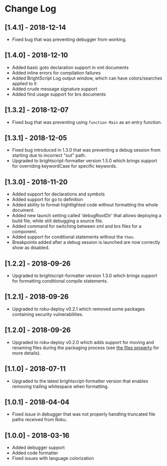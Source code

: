 # Change Log

## [1.4.1] - 2018-12-14
 - Fixed bug that was preventing debugger from working.

## [1.4.0] - 2018-12-10
 - Added basic goto declaration support in xml documents
 - Added inline errors for compilation failures
 - Added BrightScript Log output window, which can have colors/searches applied to it
 - Added crude message signature support
 - Added find usage support for brs documents

## [1.3.2] - 2018-12-07
 - Fixed bug that was preventing using `function Main` as an entry function. 

## [1.3.1] - 2018-12-05
 - Fixed bug introduced in 1.3.0 that was preventing a debug session from starting due to incorrect "out" path. 
 - Upgraded to brightscript-formatter version 1.5.0 which brings support for overriding keywordCase for specific keywords.

## [1.3.0] - 2018-11-20
 - Added support for declarations and symbols
 - Added support for go to definition
 - Added ability to format hightlighted code without formatting the whole document. 
 - Added new launch setting called 'debugRootDir' that allows deploying a build file, while still debugging a source file.
 - Added command for switching between xml and brs files for a component. 
 - Added support for conditional statements without the `then`.
 - Breakpoints added after a debug session is launched are now correctly show as disabled.

 ## [1.2.2] - 2018-09-26
 - Upgraded to brightscript-formatter version 1.3.0 which brings support for formatting conditional compile statements. 

## [1.2.1] - 2018-09-26
 - Upgraded to roku-deploy v0.2.1 which removed some packages containing security vulnerabilities.

## [1.2.0] - 2018-09-26
 - Upgraded to roku-deploy v0.2.0 which adds support for moving and renaming files during the packaging process (see [the files property](https://github.com/TwitchBronBron/roku-deploy#options) for more details).

## [1.1.0] - 2018-07-11
 - Upgraded to the latest brightscript-formatter version that enables removing trailing whitespace when formatting.

## [1.0.1] - 2018-04-04
 - Fixed issue in debugger that was not properly handling truncated file paths received from Roku. 

## [1.0.0] - 2018-03-16
- Added debugger support
- Added code formatter
- Fixed issues with language colorization